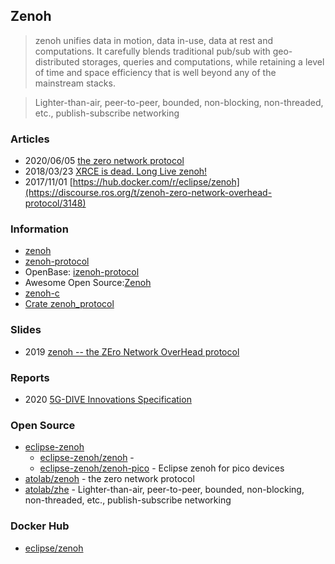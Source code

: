 ## Zenoh

> zenoh unifies data in motion, data in-use, data at rest and computations. 
> It carefully blends traditional pub/sub with geo-distributed storages, queries and computations, 
> while retaining a level of time and space efficiency that is well beyond any of the mainstream stacks.

> Lighter-than-air, peer-to-peer, bounded, non-blocking, non-threaded, etc., publish-subscribe networking

### Articles
- 2020/06/05 [the zero network protocol](https://laptrinhx.com/the-zero-network-protocol-3056543561/)
- 2018/03/23 [XRCE is dead. Long Live zenoh!](https://www.linkedin.com/pulse/xrce-dead-long-live-zenoh-angelo-corsaro)
- 2017/11/01 [https://hub.docker.com/r/eclipse/zenoh](https://discourse.ros.org/t/zenoh-zero-network-overhead-protocol/3148)


### Information
- [zenoh](http://zenoh.io/)
- [zenoh-protocol](https://crates.io/crates/zenoh-protocol)
- OpenBase: [izenoh-protocol](https://openbase.com/rust/zenoh-protocol)
- Awesome Open Source:[Zenoh](https://awesomeopensource.com/project/eclipse-zenoh/zenoh)
- [zenoh-c](https://zenoh-c.readthedocs.io/en/latest/)
- [Crate zenoh_protocol](https://docs.rs/zenoh-protocol/0.5.0-beta.7/zenoh_protocol/)


### Slides
- 2019 [zenoh -- the ZEro Network OverHead protocol](https://www.slideshare.net/Angelo.Corsaro/zenoh-the-zero-network-overhead-protocol)

### Reports
- 2020 [5G-DIVE Innovations Specification](https://5g-dive.eu/wp-content/uploads/2021/01/D2.1-5G-DIVE-innovations-specification_v1.0_compressed.pdf)



### Open Source
- [eclipse-zenoh](https://github.com/eclipse-zenoh)  
    - [eclipse-zenoh/zenoh](https://github.com/eclipse-zenoh/zenoh) - 
    - [eclipse-zenoh/zenoh-pico](https://github.com/eclipse-zenoh/zenoh-pico) - Eclipse zenoh for pico devices
- [atolab/zenoh](https://github.com/atolab/zenoh) - the zero network protocol
- [atolab/zhe](https://github.com/atolab/zhe) - Lighter-than-air, peer-to-peer, bounded, non-blocking, non-threaded, etc., publish-subscribe networking


### Docker Hub
- [eclipse/zenoh](https://hub.docker.com/r/eclipse/zenoh)

